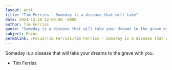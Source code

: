 ```yaml
---
layout: post
title: "Tim Ferriss - Someday is a disease that will take"
date: 2024-12-28 12:00:00 -0000
author: Tim Ferriss
quote: "Someday is a disease that will take your dreams to the grave with you."
subject: Focus
permalink: /Focus/Tim Ferriss/Tim Ferriss - Someday is a disease that will take
---
```


Someday is a disease that will take your dreams to the grave with you.

- Tim Ferriss
